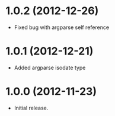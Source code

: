 1.0.2 (2012-12-26)
==================
* Fixed bug with argparse self reference

1.0.1 (2012-12-21)
==================
* Added argparse isodate type

1.0.0 (2012-11-23)
==================
* Initial release.
